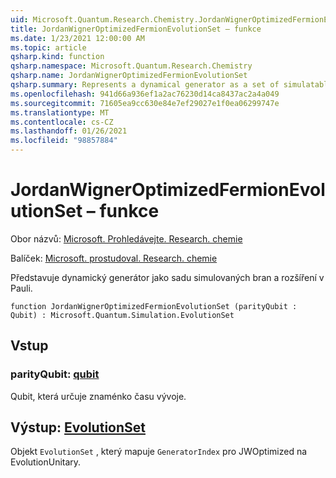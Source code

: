 ```yaml
---
uid: Microsoft.Quantum.Research.Chemistry.JordanWignerOptimizedFermionEvolutionSet
title: JordanWignerOptimizedFermionEvolutionSet – funkce
ms.date: 1/23/2021 12:00:00 AM
ms.topic: article
qsharp.kind: function
qsharp.namespace: Microsoft.Quantum.Research.Chemistry
qsharp.name: JordanWignerOptimizedFermionEvolutionSet
qsharp.summary: Represents a dynamical generator as a set of simulatable gates and an expansion in the Pauli basis.
ms.openlocfilehash: 941d66a936ef1a2ac76230d14ca8437ac2a4a049
ms.sourcegitcommit: 71605ea9cc630e84e7ef29027e1f0ea06299747e
ms.translationtype: MT
ms.contentlocale: cs-CZ
ms.lasthandoff: 01/26/2021
ms.locfileid: "98857884"
---
```

# <a name="jordanwigneroptimizedfermionevolutionset-function"></a>JordanWignerOptimizedFermionEvolutionSet – funkce

Obor názvů: [Microsoft. Prohledávejte. Research. chemie](xref:Microsoft.Quantum.Research.Chemistry)

Balíček: [Microsoft. prostudoval. Research. chemie](https://nuget.org/packages/Microsoft.Quantum.Research.Chemistry)


Představuje dynamický generátor jako sadu simulovaných bran a rozšíření v Pauli.

```qsharp
function JordanWignerOptimizedFermionEvolutionSet (parityQubit : Qubit) : Microsoft.Quantum.Simulation.EvolutionSet
```


## <a name="input"></a>Vstup

### <a name="parityqubit--qubit"></a>parityQubit: [qubit](xref:microsoft.quantum.lang-ref.qubit)

Qubit, která určuje znaménko času vývoje.



## <a name="output--evolutionset"></a>Výstup: [EvolutionSet](xref:Microsoft.Quantum.Simulation.EvolutionSet)

Objekt `EvolutionSet` , který mapuje `GeneratorIndex` pro JWOptimized na EvolutionUnitary.